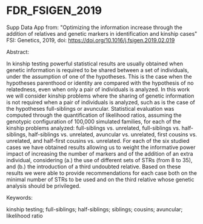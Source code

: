 # FDR_FSIGEN_2019
Supp Data App from:
"Optimizing the information increase through the addition of relatives and genetic markers in identification and kinship cases" FSI: Genetics, 2019, doi: https://doi.org/10.1016/j.fsigen.2019.02.019

Abstract:

In kinship testing powerful statistical results are usually obtained when genetic information is required to be shared between a set of individuals, under the assumption of one of the hypotheses. This is the case when the hypotheses
parenthood or identity are compared with the hypothesis of no relatedness, even when only a pair of individuals is analyzed. In this work we will consider kinship problems where the sharing of genetic information is not required when
a pair of individuals is analyzed, such as is the case of the hypotheses full-siblings or avuncular. Statistical evaluation was computed through the quantification of likelihood ratios, assuming the genotypic configuration of 100,000
simulated families, for each of the kinship problems analyzed: full-siblings vs. unrelated, full-siblings vs. half-siblings, half-siblings vs. unrelated, avuncular vs. unrelated, first cousins vs. unrelated, and half-first cousins vs. unrelated. For
each of the six studied cases we have obtained results allowing us to weight the informative power impact of increasing the number of markers and of the addition of an extra individual, considering (a.) the use of different sets of
STRs (from 8 to 35), and (b.) the introduction of a third undoubted relative. Based on these results we were able to provide recommendations for each case both on the minimal number of STRs to be used and on the third relative
whose genetic analysis should be privileged.

Keywords:

kinship testing; full-siblings; half-siblings; siblings; cousins; avuncular; likelihood
ratio
